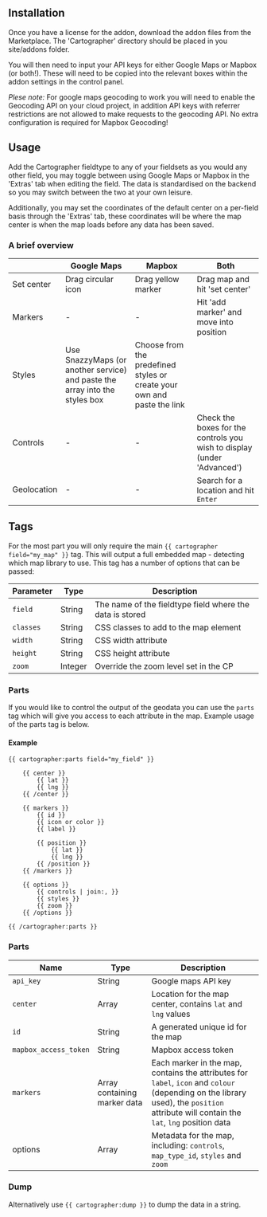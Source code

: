 ## Installation

Once you have a license for the addon, download the addon files from the Marketplace. The 'Cartographer' directory should be placed in you site/addons folder.

You will then need to input your API keys for either Google Maps or Mapbox (or both!). These will need to be copied into the relevant boxes within the addon settings in the control panel.

_Plese note:_ For google maps geocoding to work you will need to enable the Geocoding API on your cloud project, in addition API keys with referrer restrictions are not allowed to make requests to the geocoding API. No extra configuration is required for Mapbox Geocoding!

## Usage

Add the Cartographer fieldtype to any of your fieldsets as you would any other field, you may toggle between using Google Maps or Mapbox in the 'Extras' tab when editing the field. The data is standardised on the backend so you may switch between the two at your own leisure.

Additionally, you may set the coordinates of the default center on a per-field basis through the 'Extras' tab, these coordinates will be where the map center is when the map loads before any data has been saved.

### A brief overview

|             | Google Maps                                                                 | Mapbox                                                                  | Both                                                                    |
| ----------- | --------------------------------------------------------------------------- | ----------------------------------------------------------------------- | ----------------------------------------------------------------------- |
| Set center  | Drag circular icon                                                          | Drag yellow marker                                                      | Drag map and hit 'set center'                                           |
| Markers     | -                                                                           | -                                                                       | Hit 'add marker' and move into position                                 |
| Styles      | Use SnazzyMaps (or another service) and paste the array into the styles box | Choose from the predefined styles or create your own and paste the link |
| Controls    | -                                                                           | -                                                                       | Check the boxes for the controls you wish to display (under 'Advanced') |
| Geolocation | -                                                                           | -                                                                       | Search for a location and hit `Enter`                                   |

## Tags

For the most part you will only require the main `{{ cartographer field="my_map" }}` tag. This will output a full embedded map - detecting which map library to use. This tag has a number of options that can be passed:

| Parameter | Type    | Description                                              |
| --------- | ------- | -------------------------------------------------------- |
| `field`   | String  | The name of the fieldtype field where the data is stored |
| `classes` | String  | CSS classes to add to the map element                    |
| `width`   | String  | CSS width attribute                                      |
| `height`  | String  | CSS height attribute                                     |
| `zoom`    | Integer | Override the zoom level set in the CP                    |

### Parts

If you would like to control the output of the geodata you can use the `parts` tag which will give you access to each attribute in the map. Example usage of the parts tag is below.

#### Example

```
{{ cartographer:parts field="my_field" }}

    {{ center }}
        {{ lat }}
        {{ lng }}
    {{ /center }}

    {{ markers }}
        {{ id }}
        {{ icon or color }}
        {{ label }}

        {{ position }}
            {{ lat }}
            {{ lng }}
        {{ /position }}
    {{ /markers }}

    {{ options }}
        {{ controls | join:, }}
        {{ styles }}
        {{ zoom }}
    {{ /options }}

{{ /cartographer:parts }}
```

### Parts

| Name                  | Type                         | Description                                                                                                                                                                            |
| --------------------- | ---------------------------- | -------------------------------------------------------------------------------------------------------------------------------------------------------------------------------------- |
| `api_key`             | String                       | Google maps API key                                                                                                                                                                    |
| `center`              | Array                        | Location for the map center, contains `lat` and `lng` values                                                                                                                           |
| `id`                  | String                       | A generated unique id for the map                                                                                                                                                      |
| `mapbox_access_token` | String                       | Mapbox access token                                                                                                                                                                    |
| `markers`             | Array containing marker data | Each marker in the map, contains the attributes for `label`, `icon` and `colour` (depending on the library used), the `position` attribute will contain the `lat`, `lng` position data |
| options               | Array                        | Metadata for the map, including: `controls`, `map_type_id`, `styles` and `zoom`                                                                                                        |

### Dump

Alternatively use `{{ cartographer:dump }}` to dump the data in a string.
